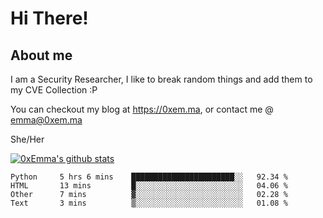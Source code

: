 # Hi There!

## About me
I am a Security Researcher, I like to break random things and add them to my CVE Collection :P 

You can checkout my blog at https://0xem.ma, or contact me @ [emma@0xem.ma](mailto:emma@0xem.ma)

She/Her

[![0xEmma's github stats](https://github-readme-stats.vercel.app/api?username=0xEmma&count_private=true&show_icons=true&theme=dark)](https://github.com/0xEmma)
<!--START_SECTION:waka-->
```text
Python     5 hrs 6 mins    ███████████████████████░░   92.34 % 
HTML       13 mins         █░░░░░░░░░░░░░░░░░░░░░░░░   04.06 % 
Other      7 mins          ▓░░░░░░░░░░░░░░░░░░░░░░░░   02.28 % 
Text       3 mins          ▒░░░░░░░░░░░░░░░░░░░░░░░░   01.08 % 
```
<!--END_SECTION:waka-->
